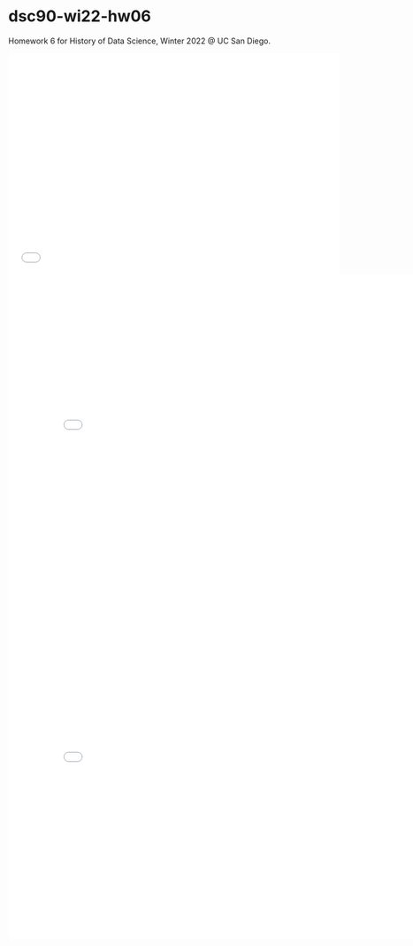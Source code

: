 # dsc90-wi22-hw06

Homework 6 for History of Data Science, Winter 2022 @ UC San Diego.
<br>
<iframe src='dsc90-wi22-hw06/snow_map.html' width=600 height=400 frameBorder=0></iframe>
<br>
<iframe src='dsc90-wi22-hw06/galton)_heights_3d.html' width=800 height=600 frameBorder=0></iframe>
<br>
<iframe src='/galton)_heights_3d.html' width=800 height=600 frameBorder=0></iframe>

